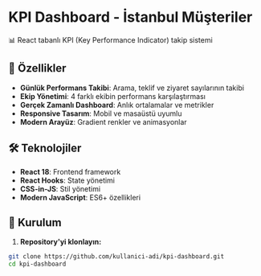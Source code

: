 # KPI Dashboard - İstanbul Müşteriler

📊 React tabanlı KPI (Key Performance Indicator) takip sistemi

## 🚀 Özellikler

- **Günlük Performans Takibi**: Arama, teklif ve ziyaret sayılarının takibi
- **Ekip Yönetimi**: 4 farklı ekibin performans karşılaştırması
- **Gerçek Zamanlı Dashboard**: Anlık ortalamalar ve metrikler
- **Responsive Tasarım**: Mobil ve masaüstü uyumlu
- **Modern Arayüz**: Gradient renkler ve animasyonlar

## 🛠️ Teknolojiler

- **React 18**: Frontend framework
- **React Hooks**: State yönetimi
- **CSS-in-JS**: Stil yönetimi
- **Modern JavaScript**: ES6+ özellikleri

## 🔧 Kurulum

1. **Repository'yi klonlayın:**
```bash
git clone https://github.com/kullanici-adi/kpi-dashboard.git
cd kpi-dashboard
